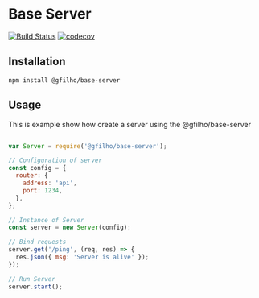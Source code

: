# Base Server

[![Build Status](https://travis-ci.com/gfilho/base-server.svg?branch=master)](https://travis-ci.com/gfilho/base-server)
[![codecov](https://codecov.io/gh/gfilho/base-server/branch/master/graph/badge.svg)](https://codecov.io/gh/gfilho/base-server)

## Installation

```bashp
npm install @gfilho/base-server
```
## Usage

This is example show how create a server using the @gfilho/base-server
``` js

var Server = require('@gfilho/base-server');

// Configuration of server
const config = {
  router: {
    address: 'api',
    port: 1234,
  },
};

// Instance of Server
const server = new Server(config);

// Bind requests
server.get('/ping', (req, res) => {
  res.json({ msg: 'Server is alive' });
});

// Run Server
server.start();
